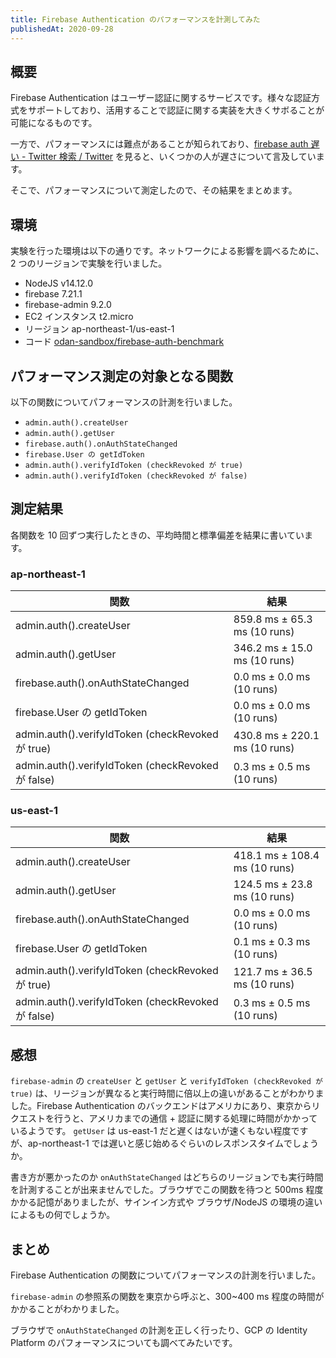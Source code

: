 ```yaml
---
title: Firebase Authentication のパフォーマンスを計測してみた
publishedAt: 2020-09-28
---
```


## 概要

Firebase Authentication はユーザー認証に関するサービスです。様々な認証方式をサポートしており、活用することで認証に関する実装を大きくサボることが可能になるものです。

一方で、パフォーマンスには難点があることが知られており、[firebase auth 遅い - Twitter 検索 / Twitter](https://twitter.com/search?q=firebase%20auth%20%E9%81%85%E3%81%84&src=typed_query&f=live) を見ると、いくつかの人が遅さについて言及しています。

そこで、パフォーマンスについて測定したので、その結果をまとめます。

## 環境

実験を行った環境は以下の通りです。ネットワークによる影響を調べるために、2 つのリージョンで実験を行いました。

- NodeJS v14.12.0
- firebase 7.21.1
- firebase-admin 9.2.0
- EC2 インスタンス t2.micro
- リージョン ap-northeast-1/us-east-1
- コード [odan-sandbox/firebase-auth-benchmark](https://github.com/odan-sandbox/firebase-auth-benchmark)

## パフォーマンス測定の対象となる関数

以下の関数についてパフォーマンスの計測を行いました。

- `admin.auth().createUser`
- `admin.auth().getUser`
- `firebase.auth().onAuthStateChanged`
- `firebase.User の getIdToken`
- `admin.auth().verifyIdToken (checkRevoked が true)`
- `admin.auth().verifyIdToken (checkRevoked が false)`

## 測定結果

各関数を 10 回ずつ実行したときの、平均時間と標準偏差を結果に書いています。

### ap-northeast-1

| 関数                                               | 結果                          |
| -------------------------------------------------- | ----------------------------- |
| admin.auth().createUser                            | 859.8 ms ± 65.3 ms (10 runs)  |
| admin.auth().getUser                               | 346.2 ms ± 15.0 ms (10 runs)  |
| firebase.auth().onAuthStateChanged                 | 0.0 ms ± 0.0 ms (10 runs)     |
| firebase.User の getIdToken                        | 0.0 ms ± 0.0 ms (10 runs)     |
| admin.auth().verifyIdToken (checkRevoked が true)  | 430.8 ms ± 220.1 ms (10 runs) |
| admin.auth().verifyIdToken (checkRevoked が false) | 0.3 ms ± 0.5 ms (10 runs)     |

### us-east-1

| 関数                                               | 結果                          |
| -------------------------------------------------- | ----------------------------- |
| admin.auth().createUser                            | 418.1 ms ± 108.4 ms (10 runs) |
| admin.auth().getUser                               | 124.5 ms ± 23.8 ms (10 runs)  |
| firebase.auth().onAuthStateChanged                 | 0.0 ms ± 0.0 ms (10 runs)     |
| firebase.User の getIdToken                        | 0.1 ms ± 0.3 ms (10 runs)     |
| admin.auth().verifyIdToken (checkRevoked が true)  | 121.7 ms ± 36.5 ms (10 runs)  |
| admin.auth().verifyIdToken (checkRevoked が false) | 0.3 ms ± 0.5 ms (10 runs)     |

## 感想

`firebase-admin` の `createUser` と `getUser` と `verifyIdToken (checkRevoked が true)` は、リージョンが異なると実行時間に倍以上の違いがあることがわかりました。Firebase Authentication のバックエンドはアメリカにあり、東京からリクエストを行うと、アメリカまでの通信 + 認証に関する処理に時間がかかっているようです。
`getUser` は us-east-1 だと遅くはないが速くもない程度ですが、ap-northeast-1 では遅いと感じ始めるぐらいのレスポンスタイムでしょうか。

書き方が悪かったのか `onAuthStateChanged` はどちらのリージョンでも実行時間を計測することが出来ませんでした。ブラウザでこの関数を待つと 500ms 程度かかる記憶がありましたが、サインイン方式や ブラウザ/NodeJS の環境の違いによるもの何でしょうか。

## まとめ

Firebase Authentication の関数についてパフォーマンスの計測を行いました。

`firebase-admin` の参照系の関数を東京から呼ぶと、300~400 ms 程度の時間がかかることがわかりました。

ブラウザで `onAuthStateChanged` の計測を正しく行ったり、GCP の Identity Platform のパフォーマンスについても調べてみたいです。

